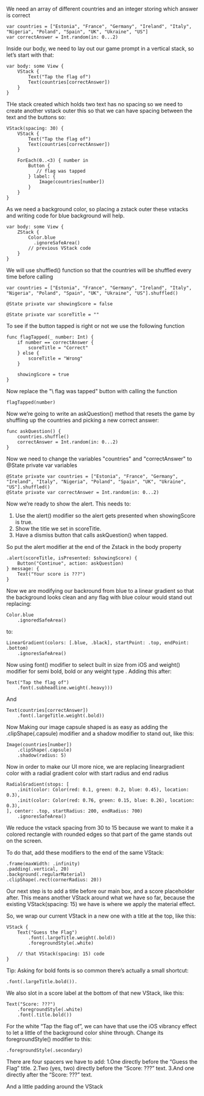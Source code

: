 We need an array of different countries and an integer storing which answer is correct
```
var countries = ["Estonia", "France", "Germany", "Ireland", "Italy", "Nigeria", "Poland", "Spain", "UK", "Ukraine", "US"]
var correctAnswer = Int.random(in: 0...2)
```

Inside our body, we need to lay out our game prompt in a vertical stack, so let’s start with that:
```
var body: some View {
    VStack {
        Text("Tap the flag of")
        Text(countries[correctAnswer])
    }
}
```

THe stack created which holds two text has no spacing so we need to create another vstack outer this so that we can have spacing between the text and the buttons so:
```
VStack(spacing: 30) {
    VStack {
        Text("Tap the flag of")
        Text(countries[correctAnswer])
    }

    ForEach(0..<3) { number in
        Button {
           // flag was tapped
        } label: {
            Image(countries[number])
        }
    }
}
```

As we need a background color, so placing a zstack outer these vstacks and writing code for blue background will help.
```
var body: some View {
    ZStack {
        Color.blue
          .ignoreSafeArea()
        // previous VStack code
    }
}
```

We will use shuffled() function so that the countries will be shuffled every time before calling
```
var countries = ["Estonia", "France", "Germany", "Ireland", "Italy", "Nigeria", "Poland", "Spain", "UK", "Ukraine", "US"].shuffled()
```

```
@State private var showingScore = false

@State private var scoreTitle = ""
```

To see if the button tapped is right or not we use the following function
```
func flagTapped(_ number: Int) {
    if number == correctAnswer {
        scoreTitle = "Correct"
    } else {
        scoreTitle = "Wrong"
    }

    showingScore = true
}
```

Now replace the "\\ flag was tapped" button with calling the function
```
flagTapped(number)
```

Now we’re going to write an askQuestion() method that resets the game by shuffling up the countries and picking a new correct answer:
```
func askQuestion() {
    countries.shuffle()
    correctAnswer = Int.random(in: 0...2)
}
```

Now we need to change the variables "countries" and "correctAnswer" to @State private var variables
```
@State private var countries = ["Estonia", "France", "Germany", "Ireland", "Italy", "Nigeria", "Poland", "Spain", "UK", "Ukraine", "US"].shuffled()
@State private var correctAnswer = Int.random(in: 0...2)
```

Now we’re ready to show the alert. This needs to:

1. Use the alert() modifier so the alert gets presented when showingScore is true.
2. Show the title we set in scoreTitle.
3. Have a dismiss button that calls askQuestion() when tapped.

So put the alert modifier at the end of the Zstack in the body property
```
.alert(scoreTitle, isPresented: $showingScore) {
    Button("Continue", action: askQuestion)
} message: {
    Text("Your score is ???")
}
```

Now we are modifying our backround from blue to a linear gradient so that the background looks clean and any flag with blue colour would stand out
replacing:
```
Color.blue
    .ignoredSafeArea()
```

to:
```
LinearGradient(colors: [.blue, .black], startPoint: .top, endPoint: .bottom)
    .ignoresSafeArea()
```

Now using font() modifier to select built in size from iOS and weight() modifier for semi bold, bold or any weight type .
Adding this after:
```
Text("Tap the flag of")
    .font(.subheadline.weight(.heavy)))
```
And 
```
Text(countries[correctAnswer])
    .font(.largeTitle.weight(.bold))
```

Now Making our image capsule shaped is as easy as adding the .clipShape(.capsule) modifier and a shadow modifier to stand out, like this:
```
Image(countries[number])
    .clipShape(.capsule)
    .shadow(radius: 5)
```

Now in order to make our UI more nice, we are replacing lineargradient color with a radial gradient color with start radius and end radius
```
RadialGradient(stops: [
    .init(color: Color(red: 0.1, green: 0.2, blue: 0.45), location: 0.3),
    .init(color: Color(red: 0.76, green: 0.15, blue: 0.26), location: 0.3),
], center: .top, startRadius: 200, endRadius: 700)
    .ignoresSafeArea()
```

We reduce the vstack spacing from 30 to 15 because we want to make it a colored rectangle with rounded edges so that part of the game stands out on the screen.

To do that, add these modifiers to the end of the same VStack:
```
.frame(maxWidth: .infinity)
.padding(.vertical, 20)
.background(.regularMaterial)
.clipShape(.rect(cornerRadius: 20))
```

Our next step is to add a title before our main box, and a score placeholder after. This means another VStack around what we have so far, because the existing VStack(spacing: 15) we have is where we apply the material effect.

So, we wrap our current VStack in a new one with a title at the top, like this:
```
VStack {
    Text("Guess the Flag")
        .font(.largeTitle.weight(.bold))
        .foregroundStyle(.white)

    // that VStack(spacing: 15) code
}
```

Tip:  Asking for bold fonts is so common there’s actually a small shortcut: 
```
.font(.largeTitle.bold()).
```

We  also slot in a score label at the bottom of that new VStack, like this:
```
Text("Score: ???")
    .foregroundStyle(.white)
    .font(.title.bold())
```

For the white “Tap the flag of”, we can have that use the iOS vibrancy effect to let a little of the background color shine through. Change its foregroundStyle() modifier to this:
```
.foregroundStyle(.secondary)
```

There are four spacers we have to add:
    1.One directly before the “Guess the Flag” title.
    2.Two (yes, two) directly before the “Score: ???” text.
    3.And one directly after the “Score: ???” text.

And a little padding around the VStack









